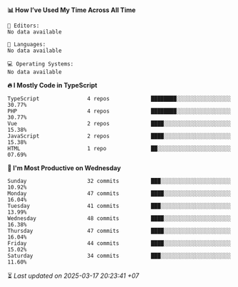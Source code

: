 <!--START_SECTION:readme-stats-->
**📊 How I’ve Used My Time Across All Time**

```text
📝 Editors:
No data available

💬 Languages:
No data available

💻 Operating Systems:
No data available
```

**🔥 I Mostly Code in TypeScript**

```text
TypeScript               4 repos             ████████░░░░░░░░░░░░░░░░░   30.77%
PHP                      4 repos             ████████░░░░░░░░░░░░░░░░░   30.77%
Vue                      2 repos             ████░░░░░░░░░░░░░░░░░░░░░   15.38%
JavaScript               2 repos             ████░░░░░░░░░░░░░░░░░░░░░   15.38%
HTML                     1 repo              ██░░░░░░░░░░░░░░░░░░░░░░░   07.69%
```

**📅 I'm Most Productive on Wednesday**

```text
Sunday                   32 commits          ███░░░░░░░░░░░░░░░░░░░░░░   10.92%
Monday                   47 commits          ████░░░░░░░░░░░░░░░░░░░░░   16.04%
Tuesday                  41 commits          ███░░░░░░░░░░░░░░░░░░░░░░   13.99%
Wednesday                48 commits          ████░░░░░░░░░░░░░░░░░░░░░   16.38%
Thursday                 47 commits          ████░░░░░░░░░░░░░░░░░░░░░   16.04%
Friday                   44 commits          ████░░░░░░░░░░░░░░░░░░░░░   15.02%
Saturday                 34 commits          ███░░░░░░░░░░░░░░░░░░░░░░   11.60%
```



⏳ *Last updated on 2025-03-17 20:23:41 +07*
<!--END_SECTION:readme-stats-->